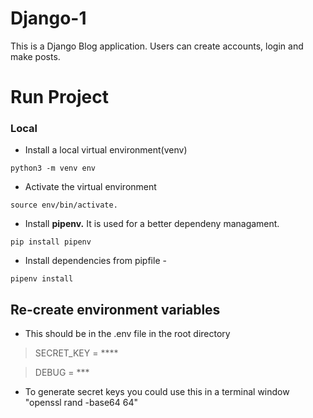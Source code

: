# Django-1
This is a Django Blog application. Users can create accounts, login and make posts.

# Run Project
### Local

* Install a local virtual environment(venv) 
```
python3 -m venv env

```

* Activate the virtual environment 
```
source env/bin/activate.
```
* Install **pipenv.** It is used for a better dependeny managament.
```
pip install pipenv
```

* Install dependencies from pipfile - 

```
pipenv install
```

## Re-create environment variables
* This should be in the .env file in the root directory
> SECRET_KEY = ****

> DEBUG = ***

* To generate secret keys you could use this in a terminal window "openssl rand -base64 64"
